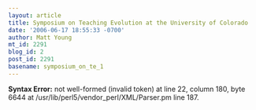 ```yaml
---
layout: article
title: Symposium on Teaching Evolution at the University of Colorado
date: '2006-06-17 18:55:33 -0700'
author: Matt Young
mt_id: 2291
blog_id: 2
post_id: 2291
basename: symposium_on_te_1
---
```

<p><strong>Syntax Error:</strong> 
not well-formed (invalid token) at line 22, column 180, byte 6644 at /usr/lib/perl5/vendor_perl/XML/Parser.pm line 187.
</p>
